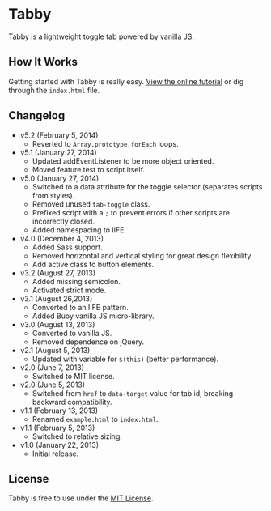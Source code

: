 # Tabby
Tabby is a lightweight toggle tab powered by vanilla JS.

## How It Works
Getting started with Tabby is really easy. [View the online tutorial](http://cferdinandi.github.com/tabby/) or dig through the `index.html` file.

## Changelog
* v5.2 (February 5, 2014)
  * Reverted to `Array.prototype.forEach` loops.
* v5.1 (January 27, 2014)
  * Updated addEventListener to be more object oriented.
  * Moved feature test to script itself.
* v5.0 (January 27, 2014)
  * Switched to a data attribute for the toggle selector (separates scripts from styles).
  * Removed unused `tab-toggle` class.
  * Prefixed script with a `;` to prevent errors if other scripts are incorrectly closed.
  * Added namespacing to IIFE.
* v4.0 (December 4, 2013)
  * Added Sass support.
  * Removed horizontal and vertical styling for great design flexibility.
  * Add active class to button elements.
* v3.2 (August 27, 2013)
  * Added missing semicolon.
  * Activated strict mode.
* v3.1 (August 26,2013)
  * Converted to an IIFE pattern.
  * Added Buoy vanilla JS micro-library.
* v3.0 (August 13, 2013)
  * Converted to vanilla JS.
  * Removed dependence on jQuery.
* v2.1 (August 5, 2013)
  * Updated with variable for `$(this)` (better performance).
* v2.0 (June 7, 2013)
  * Switched to MIT license.
* v2.0 (June 5, 2013)
  * Switched from `href` to `data-target` value for tab id, breaking backward compatibility.
* v1.1 (February 13, 2013)
  * Renamed `example.html` to `index.html`.
* v1.1 (February 5, 2013)
  * Switched to relative sizing.
* v1.0 (January 22, 2013)
  * Initial release.

## License
Tabby is free to use under the [MIT License](http://gomakethings.com/mit/).